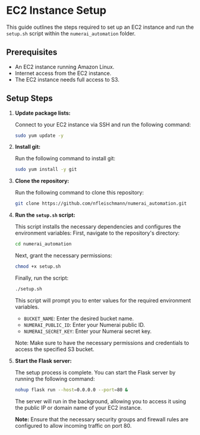 # EC2 Instance Setup

This guide outlines the steps required to set up an EC2 instance and run the `setup.sh` script within the `numerai_automation` folder.

## Prerequisites

- An EC2 instance running Amazon Linux.
- Internet access from the EC2 instance.
- The EC2 instance needs full access to S3.

## Setup Steps

1. **Update package lists:**

   Connect to your EC2 instance via SSH and run the following command:

   ```bash
   sudo yum update -y
   ```

2. **Install git:**

   Run the following command to install git:

   ```bash
   sudo yum install -y git
   ```

3. **Clone the repository:**

   Run the following command to clone this repository:

   ```bash
   git clone https://github.com/nfleischmann/numerai_automation.git
   ```

4. **Run the `setup.sh` script:**

   This script installs the necessary dependencies and configures the environment variables:
   First, navigate to the repository's directory:
    ```bash
    cd numerai_automation
    ```
    Next, grant the necessary permissions:
    ```bash
   chmod +x setup.sh
   ```
   Finally, run the script:
   ```bash
   ./setup.sh
   ```

   This script will prompt you to enter values for the required environment variables.

   - `BUCKET_NAME`: Enter the desired bucket name.
   - `NUMERAI_PUBLIC_ID`: Enter your Numerai public ID.
   - `NUMERAI_SECRET_KEY`: Enter your Numerai secret key.

   Note: Make sure to have the necessary permissions and credentials to access the specified S3 bucket.

5. **Start the Flask server:**

   The setup process is complete. You can start the Flask server by running the following command:

   ```bash
   nohup flask run --host=0.0.0.0 --port=80 &
   ```

   The server will run in the background, allowing you to access it using the public IP or domain name of your EC2 instance.

   **Note:** Ensure that the necessary security groups and firewall rules are configured to allow incoming traffic on port 80.

